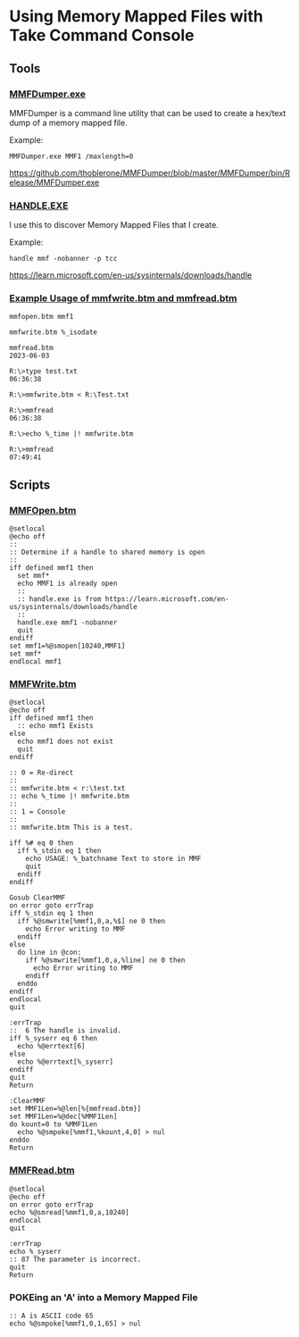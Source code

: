 # Using Memory Mapped Files with Take Command Console

## Tools

### <u>MMFDumper.exe</u>
MMFDumper is a command line utility that can be used to create a hex/text dump of a memory mapped file.

Example:
```dos
MMFDumper.exe MMF1 /maxlength=0
```


https://github.com/thoblerone/MMFDumper/blob/master/MMFDumper/bin/Release/MMFDumper.exe

### <u>HANDLE.EXE</u>
I use this to discover Memory Mapped Files that I create.

Example:
```dos
handle mmf -nobanner -p tcc
```
https://learn.microsoft.com/en-us/sysinternals/downloads/handle
### <u>Example Usage of mmfwrite.btm and mmfread.btm</u>
```dos
mmfopen.btm mmf1

mmfwrite.btm %_isodate

mmfread.btm
2023-06-03
```

```dos
R:\>type test.txt
06:36:38

R:\>mmfwrite.btm < R:\Test.txt

R:\>mmfread
06:36:38
```

```dos
R:\>echo %_time |! mmfwrite.btm

R:\>mmfread
07:49:41
```
## Scripts

### <u>[MMFOpen.btm][1]</u>

```dos
@setlocal
@echo off
::
:: Determine if a handle to shared memory is open
::
iff defined mmf1 then
  set mmf*
  echo MMF1 is already open
  ::
  :: handle.exe is from https://learn.microsoft.com/en-us/sysinternals/downloads/handle
  ::
  handle.exe mmf1 -nobanner
  quit
endiff
set mmf1=%@smopen[10240,MMF1]
set mmf*
endlocal mmf1
```

### <u>[MMFWrite.btm][2]</u>
```dos
@setlocal
@echo off
iff defined mmf1 then
  :: echo mmf1 Exists
else
  echo mmf1 does not exist
  quit
endiff

:: 0 = Re-direct
::
:: mmfwrite.btm < r:\test.txt
:: echo %_time |! mmfwrite.btm
::
:: 1 = Console
::
:: mmfwrite.btm This is a test.

iff %# eq 0 then
  iff %_stdin eq 1 then
    echo USAGE: %_batchname Text to store in MMF
    quit
  endiff
endiff

Gosub ClearMMF
on error goto errTrap
iff %_stdin eq 1 then
  iff %@smwrite[%mmf1,0,a,%$] ne 0 then
    echo Error writing to MMF
  endiff
else
  do line in @con:
    iff %@smwrite[%mmf1,0,a,%line] ne 0 then
      echo Error writing to MMF
    endiff
  enddo
endiff
endlocal
quit

:errTrap
::  6 The handle is invalid.
iff %_syserr eq 6 then
  echo %@errtext[6]
else
  echo %@errtext[%_syserr]
endiff
quit
Return

:ClearMMF
set MMF1Len=%@len[%{mmfread.btm}]
set MMF1Len=%@dec[%MMF1Len]
do kount=0 to %MMF1Len
  echo %@smpoke[%mmf1,%kount,4,0] > nul
enddo
Return
```
### <u>[MMFRead.btm][3]</u>
```dos
@setlocal
@echo off
on error goto errTrap
echo %@smread[%mmf1,0,a,10240]
endlocal
quit

:errTrap
echo %_syserr
:: 87 The parameter is incorrect.
quit
Return
```

### POKEing an 'A' into a Memory Mapped File
```dos
:: A is ASCII code 65
echo %@smpoke[%mmf1,0,1,65] > nul
```

  [1]: mmfopen.btm
  [2]: mmfwrite.btm
  [3]: mmfread.btm

